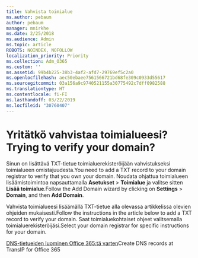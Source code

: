 ```yaml
---
title: Vahvista toimialue
ms.author: pebaum
author: pebaum
manager: mnirkhe
ms.date: 2/25/2018
ms.audience: Admin
ms.topic: article
ROBOTS: NOINDEX, NOFOLLOW
localization_priority: Priority
ms.collection: Adm_O365
ms.custom: ''
ms.assetid: 99b4b225-38b3-4af2-afd7-29769ef5c2a0
ms.openlocfilehash: aec50ebaee7561566721bd68fe309c0933d55617
ms.sourcegitcommit: 03a156a9c9740521155a30775492c7dff0982588
ms.translationtype: HT
ms.contentlocale: fi-FI
ms.lasthandoff: 03/22/2019
ms.locfileid: "30760407"
---
```

# <a name="trying-to-verify-your-domain"></a><span data-ttu-id="279dc-102">Yritätkö vahvistaa toimialueesi?</span><span class="sxs-lookup"><span data-stu-id="279dc-102">Trying to verify your domain?</span></span>

<span data-ttu-id="279dc-103">Sinun on lisättävä TXT-tietue toimialuerekisteröijään vahvistukseksi toimialueen omistajuudesta.</span><span class="sxs-lookup"><span data-stu-id="279dc-103">You need to add a TXT record to your domain registrar to verify that you own your domain.</span></span> <span data-ttu-id="279dc-104">Noudata ohjattua toimialueen lisäämistoimintoa napsauttamalla **Asetukset** \> **Toimialue** ja valitse sitten **Lisää toimialue**.</span><span class="sxs-lookup"><span data-stu-id="279dc-104">Follow the Add Domain wizard by clicking on **Settings** \> **Domain**, and then **Add Domain**.</span></span> 
  
<span data-ttu-id="279dc-105">Vahvista toimialueesi lisäämällä TXT-tietue alla olevassa artikkelissa olevien ohjeiden mukaisesti.</span><span class="sxs-lookup"><span data-stu-id="279dc-105">Follow the instructions in the article below to add a TXT record to verify your domain.</span></span> <span data-ttu-id="279dc-106">Saat toimialuekohtaiset ohjeet valitsemalla toimialuerekisteröijäsi.</span><span class="sxs-lookup"><span data-stu-id="279dc-106">Select your domain registrar for specific instructions for your domain.</span></span>
  
<span data-ttu-id="279dc-107">[DNS-tietueiden luominen Office 365:tä varten](https://support.office.com/article/Create-DNS-records-for-Office-365-when-you-manage-your-DNS-records-B0F3FDCA-8A80-4E8E-9EF3-61E8A2A9AB23.aspx)</span><span class="sxs-lookup"><span data-stu-id="279dc-107">[](https://support.office.com/article/Create-DNS-records-for-Office-365-when-you-manage-your-DNS-records-B0F3FDCA-8A80-4E8E-9EF3-61E8A2A9AB23.aspx)Create DNS records at TransIP for Office 365</span></span>
  

